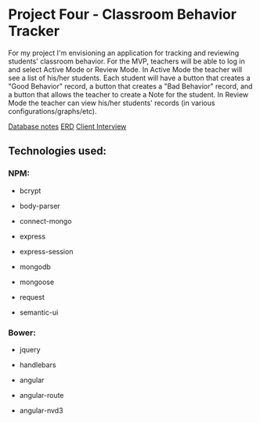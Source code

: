 # Project Four - Classroom Behavior Tracker

For my project I'm envisioning an application for tracking and reviewing students' classroom behavior. For the MVP, teachers will be able to log in and select Active Mode or Review Mode. In Active Mode the teacher will see a list of his/her students. Each student will have a button that creates a "Good Behavior" record, a button that creates a "Bad Behavior" record, and a button that allows the teacher to create a Note for the student. In Review Mode the teacher can view his/her students' records (in various configurations/graphs/etc). 

[Database notes](docs/data_notes.md)
[ERD](docs/erd.png)
[Client Interview](docs/client_interview_notes.md)

## Technologies used:

### NPM: 

- bcrypt

- body-parser

- connect-mongo

- express

- express-session

- mongodb

- mongoose

- request

- semantic-ui

### Bower:

- jquery

- handlebars

- angular

- angular-route

- angular-nvd3


